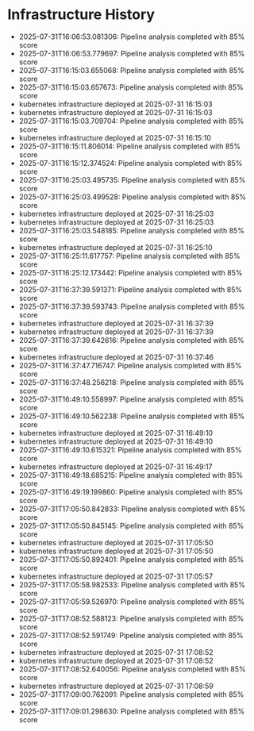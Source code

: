 # Infrastructure History

- 2025-07-31T16:06:53.081306: Pipeline analysis completed with 85% score
- 2025-07-31T16:06:53.779697: Pipeline analysis completed with 85% score
- 2025-07-31T16:15:03.655068: Pipeline analysis completed with 85% score
- 2025-07-31T16:15:03.657673: Pipeline analysis completed with 85% score
- kubernetes infrastructure deployed at 2025-07-31 16:15:03
- kubernetes infrastructure deployed at 2025-07-31 16:15:03
- 2025-07-31T16:15:03.709704: Pipeline analysis completed with 85% score
- kubernetes infrastructure deployed at 2025-07-31 16:15:10
- 2025-07-31T16:15:11.806014: Pipeline analysis completed with 85% score
- 2025-07-31T16:15:12.374524: Pipeline analysis completed with 85% score
- 2025-07-31T16:25:03.495735: Pipeline analysis completed with 85% score
- 2025-07-31T16:25:03.499528: Pipeline analysis completed with 85% score
- kubernetes infrastructure deployed at 2025-07-31 16:25:03
- kubernetes infrastructure deployed at 2025-07-31 16:25:03
- 2025-07-31T16:25:03.548185: Pipeline analysis completed with 85% score
- kubernetes infrastructure deployed at 2025-07-31 16:25:10
- 2025-07-31T16:25:11.617757: Pipeline analysis completed with 85% score
- 2025-07-31T16:25:12.173442: Pipeline analysis completed with 85% score
- 2025-07-31T16:37:39.591371: Pipeline analysis completed with 85% score
- 2025-07-31T16:37:39.593743: Pipeline analysis completed with 85% score
- kubernetes infrastructure deployed at 2025-07-31 16:37:39
- kubernetes infrastructure deployed at 2025-07-31 16:37:39
- 2025-07-31T16:37:39.642616: Pipeline analysis completed with 85% score
- kubernetes infrastructure deployed at 2025-07-31 16:37:46
- 2025-07-31T16:37:47.716747: Pipeline analysis completed with 85% score
- 2025-07-31T16:37:48.256218: Pipeline analysis completed with 85% score
- 2025-07-31T16:49:10.558997: Pipeline analysis completed with 85% score
- 2025-07-31T16:49:10.562238: Pipeline analysis completed with 85% score
- kubernetes infrastructure deployed at 2025-07-31 16:49:10
- kubernetes infrastructure deployed at 2025-07-31 16:49:10
- 2025-07-31T16:49:10.615321: Pipeline analysis completed with 85% score
- kubernetes infrastructure deployed at 2025-07-31 16:49:17
- 2025-07-31T16:49:18.685215: Pipeline analysis completed with 85% score
- 2025-07-31T16:49:19.199860: Pipeline analysis completed with 85% score
- 2025-07-31T17:05:50.842833: Pipeline analysis completed with 85% score
- 2025-07-31T17:05:50.845145: Pipeline analysis completed with 85% score
- kubernetes infrastructure deployed at 2025-07-31 17:05:50
- kubernetes infrastructure deployed at 2025-07-31 17:05:50
- 2025-07-31T17:05:50.892401: Pipeline analysis completed with 85% score
- kubernetes infrastructure deployed at 2025-07-31 17:05:57
- 2025-07-31T17:05:58.982533: Pipeline analysis completed with 85% score
- 2025-07-31T17:05:59.526970: Pipeline analysis completed with 85% score
- 2025-07-31T17:08:52.588123: Pipeline analysis completed with 85% score
- 2025-07-31T17:08:52.591749: Pipeline analysis completed with 85% score
- kubernetes infrastructure deployed at 2025-07-31 17:08:52
- kubernetes infrastructure deployed at 2025-07-31 17:08:52
- 2025-07-31T17:08:52.640056: Pipeline analysis completed with 85% score
- kubernetes infrastructure deployed at 2025-07-31 17:08:59
- 2025-07-31T17:09:00.762091: Pipeline analysis completed with 85% score
- 2025-07-31T17:09:01.298630: Pipeline analysis completed with 85% score
